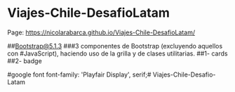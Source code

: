 # Viajes-Chile-DesafioLatam
 Page: https://nicolarabarca.github.io/Viajes-Chile-DesafioLatam/


##Bootstrap@5.1.3
###3 componentes de Bootstrap (excluyendo aquellos con
#JavaScript), haciendo uso de la grilla y de clases utilitarias.
##1- cards
##2- badge

#google font font-family: 'Playfair Display', serif;# Viajes-Chile-Desafio-Latam

